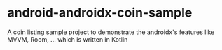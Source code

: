 # android-androidx-coin-sample
A coin listing sample project to demonstrate the androidx's features like MVVM, Room, ... which is written in Kotlin
